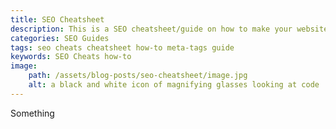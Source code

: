 ```yaml
---
title: SEO Cheatsheet
description: This is a SEO cheatsheet/guide on how to make your website have better SEO. I've included check boxes for easy use.
categories: SEO Guides
tags: seo cheats cheatsheet how-to meta-tags guide
keywords: SEO Cheats how-to
image:
    path: /assets/blog-posts/seo-cheatsheet/image.jpg
    alt: a black and white icon of magnifying glasses looking at code
---
```


Something